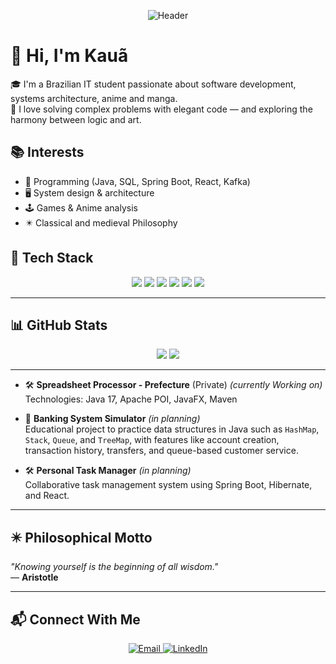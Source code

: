 <p align="center">
  <img src="https://github.com/user-attachments/assets/7a92e4e0-9136-42d6-8312-5317070dc08b" alt="Header" />
</p>

# 👋 Hi, I'm Kauã

🎓 I'm a Brazilian IT student passionate about software development, systems architecture, anime and manga.  
🧩 I love solving complex problems with elegant code — and exploring the harmony between logic and art.


## 📚 Interests  

- 🧠 Programming (Java, SQL, Spring Boot, React, Kafka)  
- 🖥️ System design & architecture
- 🕹️ Games & Anime analysis
- ✴️ Classical and medieval Philosophy

## 🧰 Tech Stack

<p align="center">
  <img src="https://img.shields.io/badge/-Java-007396?style=flat&logo=java&logoColor=white" />
  <img src="https://img.shields.io/badge/-Spring%20Boot-6DB33F?style=flat&logo=springboot&logoColor=white" />
  <img src="https://img.shields.io/badge/-Hibernate-59666C?style=flat&logo=hibernate" />
  <img src="https://img.shields.io/badge/-MySQL-4479A1?style=flat&logo=mysql&logoColor=white" />
  <img src="https://img.shields.io/badge/-Docker-2496ED?style=flat&logo=docker&logoColor=white" />
  <img src="https://img.shields.io/badge/-JavaScript-F7DF1E?style=flat&logo=javascript&logoColor=black" />
  <!-- <img src="https://img.shields.io/badge/-PostgreSQL-336791?style=flat&logo=postgresql&logoColor=white" />
  <img src="https://img.shields.io/badge/-SQL%20Server-CC2927?style=flat&logo=microsoftsqlserver&logoColor=white" />
  <img src="https://img.shields.io/badge/-React-61DAFB?style=flat&logo=react&logoColor=black" />
  <img src="https://img.shields.io/badge/-Python-3776AB?style=flat&logo=python&logoColor=white" />
  <img src="https://img.shields.io/badge/-Bootstrap-7952B3?style=flat&logo=bootstrap&logoColor=white" />
  <img src="https://img.shields.io/badge/-Linux-FCC624?style=flat&logo=linux&logoColor=black" />
  -->
</p>

---

## 📊 GitHub Stats

<p align="center">
  <img src="https://github-readme-stats.vercel.app/api?username=KCR781&show_icons=true&theme=algolia" />
  <img src="https://github-readme-stats.vercel.app/api/top-langs/?username=KCR781&layout=compact&theme=algolia" />
</p>

---

- 🛠️ **Spreadsheet Processor - Prefecture** (Private) *(currently Working on)*  
  Technologies: Java 17, Apache POI, JavaFX, Maven

- 🧪 **Banking System Simulator** *(in planning)*  
  Educational project to practice data structures in Java such as `HashMap`, `Stack`, `Queue`, and `TreeMap`, with features like account creation, transaction history, transfers, and queue-based customer service.

- 🛠️ **Personal Task Manager** *(in planning)*  
  Collaborative task management system using Spring Boot, Hibernate, and React.

---

## ✴️ Philosophical Motto

*"Knowing yourself is the beginning of all wisdom."*  
— **Aristotle**


---

## 📬 Connect With Me

<p align="center">
  <a href="mailto:kaua.kcr7@gmail.com">
    <img src="https://img.shields.io/badge/-Email-black?style=flat&logo=gmail" alt="Email" />
  </a>
  <a href="https://www.linkedin.com/in/kaua-cosme-rosa/">
    <img src="https://img.shields.io/badge/-LinkedIn-0A66C2?style=flat&logo=linkedin&logoColor=white" alt="LinkedIn" />
  </a>
</p>
